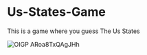 # Us-States-Game
This is a game where you guess The Us States

![OIGP ARoa8TxQAgJHh](https://user-images.githubusercontent.com/108637439/235676378-07366f4e-3606-48db-a798-43223a9aa081.jpg)
